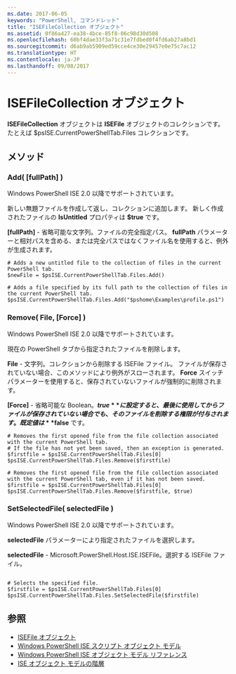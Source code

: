 ```yaml
---
ms.date: 2017-06-05
keywords: "PowerShell, コマンドレット"
title: "ISEFileCollection オブジェクト"
ms.assetid: 0f86a427-ea38-4bce-85f8-06c98d30d508
ms.openlocfilehash: 60bf4dae33f3a71c31e7fdbed0f4fd6ab27a8bd1
ms.sourcegitcommit: d6ab9ab5909ed59cce4ce30e29457e0e75c7ac12
ms.translationtype: HT
ms.contentlocale: ja-JP
ms.lasthandoff: 09/08/2017
---
```

# <a name="the-isefilecollection-object"></a>ISEFileCollection オブジェクト
  **ISEFileCollection** オブジェクトは **ISEFile** オブジェクトのコレクションです。 たとえば $psISE.CurrentPowerShellTab.Files コレクションです。

## <a name="methods"></a>メソッド

### <a name="add-fullpath-"></a>Add\( \[fullPath\] \)
  Windows PowerShell ISE 2.0 以降でサポートされています。 

 新しい無題ファイルを作成して返し、コレクションに追加します。 新しく作成されたファイルの **IsUntitled** プロパティは **$true** です。

 **\[fullPath\]** - 省略可能な文字列。ファイルの完全指定パス。 **fullPath** パラメーターと相対パスを含める、または完全パスではなくファイル名を使用すると、例外が生成されます。

```
# Adds a new untitled file to the collection of files in the current PowerShell tab.
$newFile = $psISE.CurrentPowerShellTab.Files.Add()

# Adds a file specified by its full path to the collection of files in the current PowerShell tab.
$psISE.CurrentPowerShellTab.Files.Add("$pshome\Examples\profile.ps1")

```

### <a name="remove-file-force-"></a>Remove\( File, \[Force\] \)
  Windows PowerShell ISE 2.0 以降でサポートされています。 

 現在の PowerShell タブから指定されたファイルを削除します。

 **File** - 文字列。コレクションから削除する ISEFile ファイル。 ファイルが保存されていない場合、このメソッドにより例外がスローされます。 **Force** スイッチ パラメーターを使用すると、保存されていないファイルが強制的に削除されます。

 **\[Force\]** - 省略可能な Boolean。**$true** に設定すると、最後に使用してからファイルが保存されていない場合でも、そのファイルを削除する権限が付与されます。 既定値は **$false** です。

```
# Removes the first opened file from the file collection associated with the current PowerShell tab.
# If the file has not yet been saved, then an exception is generated.
$firstfile = $psISE.CurrentPowerShellTab.Files[0]
$psISE.CurrentPowerShellTab.Files.Remove($firstfile)

# Removes the first opened file from the file collection associated with the current PowerShell tab, even if it has not been saved.
$firstfile = $psISE.CurrentPowerShellTab.Files[0]
$psISE.CurrentPowerShellTab.Files.Remove($firstfile, $true)
```

### <a name="setselectedfile-selectedfile-"></a>SetSelectedFile\( selectedFile \)
  Windows PowerShell ISE 2.0 以降でサポートされています。 

 **selectedFile** パラメーターにより指定されたファイルを選択します。

 **selectedFile** - Microsoft.PowerShell.Host.ISE.ISEFile。選択する ISEFile ファイル。

```

# Selects the specified file.
$firstfile = $psISE.CurrentPowerShellTab.Files[0]
$psISE.CurrentPowerShellTab.Files.SetSelectedFile($firstfile)

```

## <a name="see-also"></a>参照
- [ISEFile オブジェクト](The-ISEFile-Object.md) 
- [Windows PowerShell ISE スクリプト オブジェクト モデル](The-Windows-PowerShell-ISE-Scripting-Object-Model.md) 
- [Windows PowerShell ISE オブジェクト モデル リファレンス](Windows-PowerShell-ISE-Object-Model-Reference.md) 
- [ISE オブジェクト モデルの階層](The-ISE-Object-Model-Hierarchy.md)
